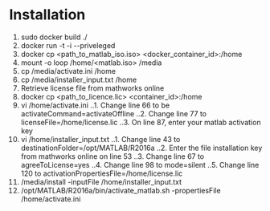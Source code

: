 # Installation

1. sudo docker build ./
2. docker run -t -i --priveleged <container id>
3. docker cp <path_to_matlab_iso.iso> <docker_container_id>:/home
4. mount -o loop /home/<matlab.iso> /media
5. cp /media/activate.ini /home
6. cp /media/installer_input.txt /home
7. Retrieve license file from mathworks online
8. docker cp <path_to_licence.lic> <container_id>:/home
9. vi /home/activate.ini
..1. Change line 66 to be activateCommand=activateOffline
..2. Change line 77 to licenseFile=/home/license.lic
..3. On line 87, enter your matlab activation key
10. vi /home/installer_input.txt
..1. Change line 43 to destinationFolder=/opt/MATLAB/R2016a
..2. Enter the file installation key from mathworks online on line 53
..3. Change line 67 to agreeToLicense=yes
..4. Change line 98 to mode=silent
..5. Change line 120 to activationPropertiesFile=/home/license.lic
11. /media/install -inputFile /home/installer_input.txt
12. /opt/MATLAB/R2016a/bin/activate_matlab.sh -propertiesFile /home/activate.ini
